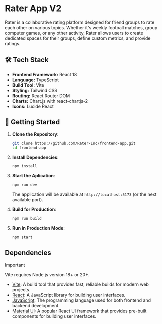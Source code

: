 # Rater App V2

Rater is a collaborative rating platform designed for friend groups to rate each other on various topics. Whether it's weekly football matches, group computer games, or any other activity, Rater allows users to create dedicated spaces for their groups, define custom metrics, and provide ratings.

## 🛠️ Tech Stack

-   **Frontend Framework:** React 18
-   **Language:** TypeScript
-   **Build Tool:** Vite
-   **Styling:** Tailwind CSS
-   **Routing:** React Router DOM
-   **Charts:** Chart.js with react-chartjs-2
-   **Icons:** Lucide React

## 🚀 Getting Started

1. **Clone the Repository**:

    ```bash
    git clone https://github.com/Rater-Inc/frontend-app.git
    cd frontend-app
    ```

2. **Install Dependencies**:

    ```bash
    npm install
    ```

3. **Start the Aplication**:

    ```bash
    npm run dev
    ```

    The application will be available at `http://localhost:5173` (or the next available port).

4. **Build for Production**:

    ```bash
    npm run build
    ```

5. **Run in Production Mode**:

    ```bash
    npm start
    ```

## Dependencies

> [!IMPORTANT]
> Vite requires Node.js version 18+ or 20+.

- [Vite](https://vitejs.dev/): A build tool that provides fast, reliable builds for modern web projects.
- [React](https://reactjs.org/): A JavaScript library for building user interfaces.
- [JavaScript](https://developer.mozilla.org/en-US/docs/Web/JavaScript): The programming language used for both frontend and backend development.
- [Material UI](https://material-ui.com/): A popular React UI framework that provides pre-built components for building user interfaces.